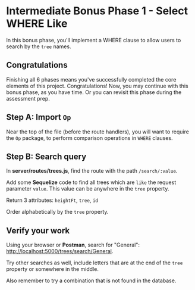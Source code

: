 # Intermediate Bonus Phase 1 - Select WHERE Like

In this bonus phase, you'll implement a WHERE clause to allow users to search
by the `tree` names.

## Congratulations

Finishing all 6 phases means you've successfully completed the core elements of
this project. Congratulations! Now, you may continue with this bonus phase, as
you have time. Or you can revisit this phase during the assessment prep.

## Step A: Import `Op`

Near the top of the file (before the route handlers), you will want to require
the `Op` package, to perform comparison operations in `WHERE` clauses.

## Step B: Search query

In __server/routes/trees.js__, find the route with the path `/search/:value`.

Add some **Sequelize** code to find all trees which are `like` the request
parameter `value`. This value can be anywhere in the `tree` property.

Return 3 attributes: `heightFt`, `tree`, `id`

Order alphabetically by the `tree` property.

## Verify your work

Using your browser or **Postman**, search for "General":
[http://localhost:5000/trees/search/General][tree-search].

Try other searches as well, include letters that are at the end of the `tree`
property or somewhere in the middle.

Also remember to try a combination that is not found in the database.


[tree-search]: http://localhost:5000/trees/search/General

